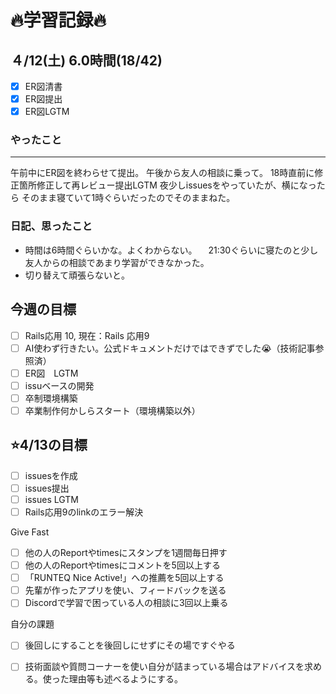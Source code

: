 # 🔥学習記録🔥
## ４/12(土) 6.0時間(18/42)
- [x] ER図清書
- [x] ER図提出
- [x] ER図LGTM

### やったこと
***
午前中にER図を終わらせて提出。
午後から友人の相談に乗って。
18時直前に修正箇所修正して再レビュー提出LGTM
夜少しissuesをやっていたが、横になったら
そのまま寝ていて1時ぐらいだったのでそのままねた。

### 日記、思ったこと
- 時間は6時間ぐらいかな。よくわからない。
　21:30ぐらいに寝たのと少し友人からの相談であまり学習ができなかった。
- 切り替えて頑張らないと。

## 今週の目標
- [ ] Rails応用 10, 現在：Rails 応用9 
- [ ] AI使わず行きたい。公式ドキュメントだけではできずでした😭（技術記事参照済）
- [ ] ER図　LGTM
- [ ] issuベースの開発
- [ ] 卒制環境構築
- [ ] 卒業制作何かしらスタート（環境構築以外）

## ⭐️4/13の目標
- [ ] issuesを作成
- [ ] issues提出
- [ ] issues LGTM
- [ ] Rails応用9のlinkのエラー解決

Give Fast
- [ ] 他の人のReportやtimesにスタンプを1週間毎日押す
- [ ] 他の人のReportやtimesにコメントを5回以上する
- [ ] 「RUNTEQ Nice Active!」への推薦を5回以上する
- [ ] 先輩が作ったアプリを使い、フィードバックを送る
- [ ] Discordで学習で困っている人の相談に3回以上乗る

自分の課題
- [ ] 後回しにすることを後回しにせずにその場ですぐやる
- [ ] 技術面談や質問コーナーを使い自分が詰まっている場合はアドバイスを求める。使った理由等も述べるようにする。


